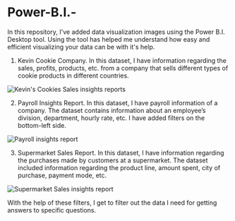 # Power-B.I.-
In this repository, I've added data visualization images using the Power B.I. Desktop tool. 
Using the tool has helped me understand how easy and efficient visualizing your data can be with it's help. 

1.	Kevin Cookie Company.
In this dataset, I have information regarding the sales, profits, products, etc. from a company that sells different types of cookie products in different countries. 

![Kevin's Cookies Sales insights reports ](https://user-images.githubusercontent.com/70691862/199285733-e8e8b808-2150-450e-b277-aebd873c5079.png)

2.	Payroll Insights Report. 
In this dataset, I have payroll information of a company. The dataset contains information about an employee’s division, department, hourly rate, etc. I have added filters on the bottom-left side. 

![Payroll insights report ](https://user-images.githubusercontent.com/70691862/199285747-0f3905ae-ff73-4587-92fc-dabdd3eb66ab.png)

3.	Supermarket Sales Report. 
In this dataset, I have information regarding the purchases made by customers at a supermarket. The dataset included information regarding the product line, amount spent, city of purchase, payment mode, etc. 

![Supermarket Sales insights report ](https://user-images.githubusercontent.com/70691862/199285764-0ab494e4-6600-4dc5-8fe4-a5cbd44aa57f.png)

With the help of these filters, I get to filter out the data I need for getting answers to specific questions.


